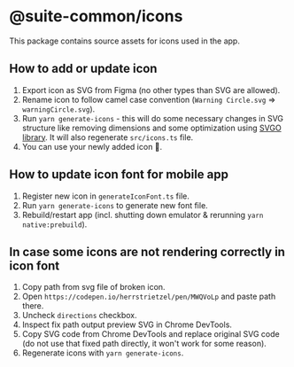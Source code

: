 # @suite-common/icons

This package contains source assets for icons used in the app.

## How to add or update icon

1. Export icon as SVG from Figma (no other types than SVG are allowed).
2. Rename icon to follow camel case convention (`Warning Circle.svg` => `warningCircle.svg`).
3. Run `yarn generate-icons` - this will do some necessary changes in SVG structure like removing dimensions and some optimization using [SVGO library](https://github.com/svg/svgo). It will also regenerate `src/icons.ts` file.
4. You can use your newly added icon 🎉.

## How to update icon font for mobile app

1. Register new icon in `generateIconFont.ts` file.
2. Run `yarn generate-icons` to generate new font file.
3. Rebuild/restart app (incl. shutting down emulator & rerunning `yarn native:prebuild`).

## In case some icons are not rendering correctly in icon font

1. Copy path from svg file of broken icon.
2. Open `https://codepen.io/herrstrietzel/pen/MWQVoLp` and paste path there.
3. Uncheck `directions` checkbox.
4. Inspect fix path output preview SVG in Chrome DevTools.
5. Copy SVG code from Chrome DevTools and replace original SVG code (do not use that fixed path directly, it won't work for some reason).
6. Regenerate icons with `yarn generate-icons`.
